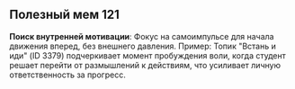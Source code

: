 ## Полезный мем 121

**Поиск внутренней мотивации**: Фокус на самоимпульсе для начала движения вперед, без внешнего давления. Пример: Топик "Встань и иди" (ID 3379) подчеркивает момент пробуждения воли, когда студент решает перейти от размышлений к действиям, что усиливает личную ответственность за прогресс.